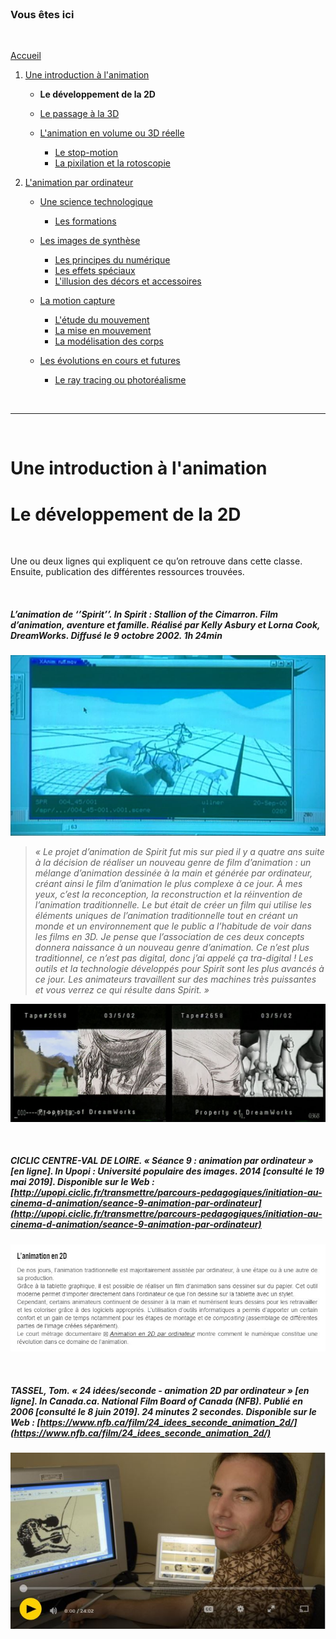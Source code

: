 <br/>

### Vous êtes ici

<br/>

[Accueil](index.md)

1. [Une introduction à l'animation](histoire.md)

    - **Le développement de la 2D**
    - [Le passage à la 3D](3d.md)
    - [L'animation en volume ou 3D réelle](envolume.md)
    
        * [Le stop-motion](stopmotion.md)
        * [La pixilation et la rotoscopie](pixilation.md)

2. [L'animation par ordinateur](parordinateur.md)

    - [Une science technologique]()
    
        * [Les formations](formation.md)
    
    - [Les images de synthèse]()
    
        * [Les principes du numérique](numerique.md)
        * [Les effets spéciaux]()
        * [L'illusion des décors et accessoires](decor.md)
        
    - [La motion capture]()
    
        * [L'étude du mouvement]()
        * [La mise en mouvement]()
        * [La modélisation des corps]()

    - [Les évolutions en cours et futures](evolution.md)
    
        * [Le ray tracing ou photoréalisme]()
        
<br/>

--------------------------------------------------------

<br/>

# Une introduction à l'animation
# Le développement de la 2D

<br/>

Une ou deux lignes qui expliquent ce qu’on retrouve dans cette classe. Ensuite, publication des différentes ressources trouvées.

<br/>

##### L’animation de ‘’Spirit’’. In _Spirit : Stallion of the Cimarron_. Film d’animation, aventure et famille. Réalisé par Kelly Asbury et Lorna Cook, DreamWorks. Diffusé le 9 octobre 2002. 1h 24min

![L’animation de ‘’Spirit’’ - capture](images/spirit2d3d.JPG "Le « tra-digital »")
> _« Le projet d’animation de Spirit fut mis sur pied il y a quatre ans suite à la décision de réaliser un nouveau genre de film d’animation : un mélange d’animation dessinée à la main et générée par ordinateur, créant ainsi le film d’animation le plus complexe à ce jour. À mes yeux, c’est la reconception, la reconstruction et la réinvention de l’animation traditionnelle. Le but était de créer un film qui utilise les éléments uniques de l’animation traditionnelle tout en créant un monde et un environnement que le public a l’habitude de voir dans les films en 3D. Je pense que l’association de ces deux concepts donnera naissance à un nouveau genre d’animation. Ce n’est plus traditionnel, ce n’est pas digital, donc j’ai appelé ça tra-digital ! Les outils et la technologie développés pour Spirit sont les plus avancés à ce jour. Les animateurs travaillent sur des machines très puissantes et vous verrez ce qui résulte dans Spirit. »_

![L’animation de ‘’Spirit’’ - capture](images/spiritevolution.JPG "Évolution de l'animation")

<br/>

##### CICLIC CENTRE-VAL DE LOIRE. « Séance 9 : animation par ordinateur » [en ligne]. In _Upopi : Université populaire des images. 2014 [consulté le 19 mai 2019]_. Disponible sur le Web : [http://upopi.ciclic.fr/transmettre/parcours-pedagogiques/initiation-au-cinema-d-animation/seance-9-animation-par-ordinateur](http://upopi.ciclic.fr/transmettre/parcours-pedagogiques/initiation-au-cinema-d-animation/seance-9-animation-par-ordinateur)

![Séance 9 : animation par ordinateur](images/animation2d.JPG "Animation par ordinateur")

<br/>

##### TASSEL, Tom. « 24 idées/seconde - animation 2D par ordinateur » [en ligne]. In Canada.ca. _National Film Board of Canada (NFB)_. Publié en 2006 [consulté le 8 juin 2019]. 24 minutes 2 secondes. Disponible sur le Web : [https://www.nfb.ca/film/24_idees_seconde_animation_2d/](https://www.nfb.ca/film/24_idees_seconde_animation_2d/)

![24 idées/seconde - animation 2D par ordinateur](images/2d.JPG "Animation 2D par ordinateur")

<br/>
